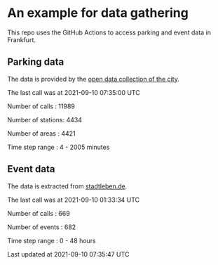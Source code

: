 # An example for data gathering

This repo uses the GitHub Actions to access parking and event data in Frankfurt.

## Parking data
The data is provided by the [open data collection of the city](https://www.offenedaten.frankfurt.de/).

The last call was at 2021-09-10 07:35:00 UTC

Number of calls   : 11989

Number of stations:  4434

Number of areas   :  4421

Time step range   :     4 -  2005 minutes


## Event data
The data is extracted from [stadtleben.de](https://stadtleben.de/frankfurt/).

The last call was at 2021-09-10 01:33:34 UTC

Number of calls   : 669

Number of events  : 682

Time step range   :   0 -  48 hours


Last updated at 2021-09-10 07:35:47 UTC
